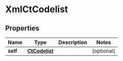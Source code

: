 

# XmlCtCodelist


## Properties

| Name | Type | Description | Notes |
|------------ | ------------- | ------------- | -------------|
|**self** | [**CtCodelist**](CtCodelist.md) |  |  [optional] |



